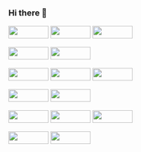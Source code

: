 ### Hi there 👋
 
 
<img src="https://img.shields.io/badge/Java-FB542B?style=flat&&logoColor=white" style="width:80px; height: 25px"/> <img src="https://img.shields.io/badge/JavaScript-F7DF1E?style=flat&logo=JavaScript&logoColor=white" style="width:80px; height: 25px"/> <img src="https://img.shields.io/badge/C Sharp-239120?style=flat&logo=C Sharp&logoColor=white" style="width:80px; height: 25px"/>  
 
 <img src="https://img.shields.io/badge/Spring Framework-6DB33F?style=flat&logo=Spring&logoColor=white" style="width:80px; height: 25px"/> <img src="https://img.shields.io/badge/Spring Boot-6DB33F?style=flat&logo=Spring Boot&logoColor=white" style="width:80px; height: 25px"/> 
 
 <img src="https://img.shields.io/badge/Git-F05032?style=flat&logo=Git&logoColor=white" style="width:80px; height: 25px"/> <img src="https://img.shields.io/badge/GitHub-181717?style=flat&logo=GitHub&logoColor=white" style="width:80px; height: 25px"/> <img src="https://img.shields.io/badge/GitLab-FC6D26?style=flat&logo=GitLab&logoColor=white" style="width:80px; height: 25px"/> 
 
 <img src="https://img.shields.io/badge/Ubuntu-E95420?style=flat&logo=Ubuntu&logoColor=white" style="width:80px; height: 25px"/> 
 <img src="https://img.shields.io/badge/jQuery-0769AD?style=flat&logo=jQuery&logoColor=white" style="width:80px; height: 25px"/> 
 
 <img src="https://img.shields.io/badge/Docker-2496ED?style=flat&logo=Docker&logoColor=white" style="width:80px; height: 25px"/> <img src="https://img.shields.io/badge/Jenkins-D24939?style=flat&logo=Jenkins&logoColor=white" style="width:80px; height: 25px"/> <img src="https://img.shields.io/badge/Amazon EC2-FF9900?style=flat&logo=Amazon EC2&logoColor=white" style="width:80px; height: 25px"/> 
 
 <img src="https://img.shields.io/badge/MariaDB-003545?style=flat&logo=MariaDB&logoColor=white" style="width:80px; height: 25px"/> <img src="https://img.shields.io/badge/Microsoft SQL Server-CC2927?style=flat&logo=Microsoft SQL Server&logoColor=white" style="width:80px; height: 25px"/>


